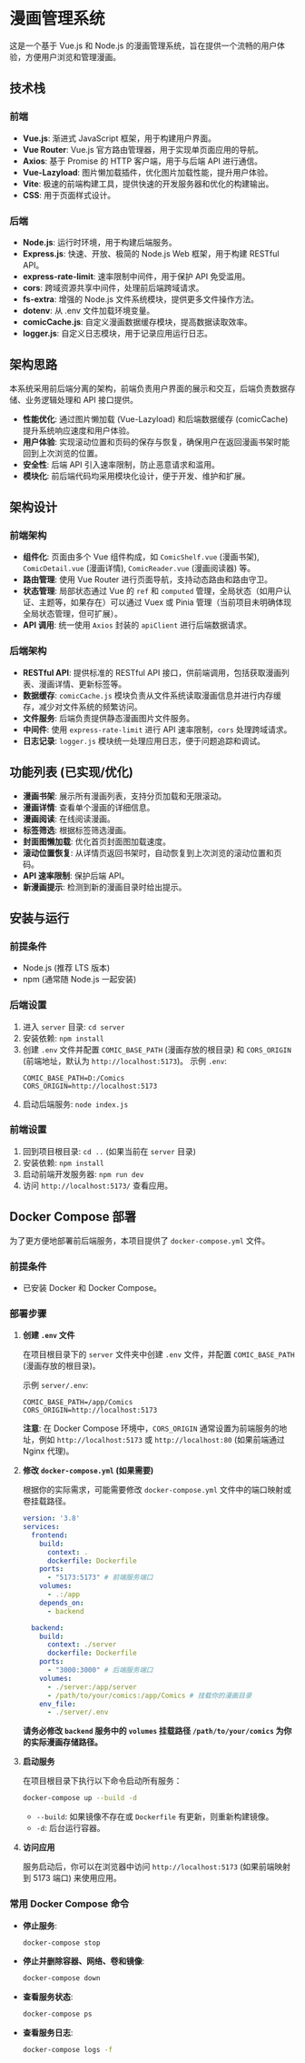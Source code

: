 # 漫画管理系统

这是一个基于 Vue.js 和 Node.js 的漫画管理系统，旨在提供一个流畅的用户体验，方便用户浏览和管理漫画。

## 技术栈

### 前端
*   **Vue.js**: 渐进式 JavaScript 框架，用于构建用户界面。
*   **Vue Router**: Vue.js 官方路由管理器，用于实现单页面应用的导航。
*   **Axios**: 基于 Promise 的 HTTP 客户端，用于与后端 API 进行通信。
*   **Vue-Lazyload**: 图片懒加载插件，优化图片加载性能，提升用户体验。
*   **Vite**: 极速的前端构建工具，提供快速的开发服务器和优化的构建输出。
*   **CSS**: 用于页面样式设计。

### 后端
*   **Node.js**: 运行时环境，用于构建后端服务。
*   **Express.js**: 快速、开放、极简的 Node.js Web 框架，用于构建 RESTful API。
*   **express-rate-limit**: 速率限制中间件，用于保护 API 免受滥用。
*   **cors**: 跨域资源共享中间件，处理前后端跨域请求。
*   **fs-extra**: 增强的 Node.js 文件系统模块，提供更多文件操作方法。
*   **dotenv**: 从 .env 文件加载环境变量。
*   **comicCache.js**: 自定义漫画数据缓存模块，提高数据读取效率。
*   **logger.js**: 自定义日志模块，用于记录应用运行日志。

## 架构思路

本系统采用前后端分离的架构，前端负责用户界面的展示和交互，后端负责数据存储、业务逻辑处理和 API 接口提供。

*   **性能优化**: 通过图片懒加载 (Vue-Lazyload) 和后端数据缓存 (comicCache) 提升系统响应速度和用户体验。
*   **用户体验**: 实现滚动位置和页码的保存与恢复，确保用户在返回漫画书架时能回到上次浏览的位置。
*   **安全性**: 后端 API 引入速率限制，防止恶意请求和滥用。
*   **模块化**: 前后端代码均采用模块化设计，便于开发、维护和扩展。

## 架构设计

### 前端架构
*   **组件化**: 页面由多个 Vue 组件构成，如 `ComicShelf.vue` (漫画书架), `ComicDetail.vue` (漫画详情), `ComicReader.vue` (漫画阅读器) 等。
*   **路由管理**: 使用 Vue Router 进行页面导航，支持动态路由和路由守卫。
*   **状态管理**: 局部状态通过 Vue 的 `ref` 和 `computed` 管理，全局状态（如用户认证、主题等，如果存在）可以通过 Vuex 或 Pinia 管理（当前项目未明确体现全局状态管理，但可扩展）。
*   **API 调用**: 统一使用 `Axios` 封装的 `apiClient` 进行后端数据请求。

### 后端架构
*   **RESTful API**: 提供标准的 RESTful API 接口，供前端调用，包括获取漫画列表、漫画详情、更新标签等。
*   **数据缓存**: `comicCache.js` 模块负责从文件系统读取漫画信息并进行内存缓存，减少对文件系统的频繁访问。
*   **文件服务**: 后端负责提供静态漫画图片文件服务。
*   **中间件**: 使用 `express-rate-limit` 进行 API 速率限制，`cors` 处理跨域请求。
*   **日志记录**: `logger.js` 模块统一处理应用日志，便于问题追踪和调试。

## 功能列表 (已实现/优化)

*   **漫画书架**: 展示所有漫画列表，支持分页加载和无限滚动。
*   **漫画详情**: 查看单个漫画的详细信息。
*   **漫画阅读**: 在线阅读漫画。
*   **标签筛选**: 根据标签筛选漫画。
*   **封面图懒加载**: 优化首页封面图加载速度。
*   **滚动位置恢复**: 从详情页返回书架时，自动恢复到上次浏览的滚动位置和页码。
*   **API 速率限制**: 保护后端 API。
*   **新漫画提示**: 检测到新的漫画目录时给出提示。

## 安装与运行

### 前提条件
*   Node.js (推荐 LTS 版本)
*   npm (通常随 Node.js 一起安装)

### 后端设置
1.  进入 `server` 目录: `cd server`
2.  安装依赖: `npm install`
3.  创建 `.env` 文件并配置 `COMIC_BASE_PATH` (漫画存放的根目录) 和 `CORS_ORIGIN` (前端地址，默认为 `http://localhost:5173`)。
    示例 `.env`:
    ```
    COMIC_BASE_PATH=D:/Comics
    CORS_ORIGIN=http://localhost:5173
    ```
4.  启动后端服务: `node index.js`

### 前端设置
1.  回到项目根目录: `cd ..` (如果当前在 `server` 目录)
2.  安装依赖: `npm install`
3.  启动前端开发服务器: `npm run dev`
4.  访问 `http://localhost:5173/` 查看应用。

## Docker Compose 部署

为了更方便地部署前后端服务，本项目提供了 `docker-compose.yml` 文件。

### 前提条件

*   已安装 Docker 和 Docker Compose。

### 部署步骤

1.  **创建 `.env` 文件**

    在项目根目录下的 `server` 文件夹中创建 `.env` 文件，并配置 `COMIC_BASE_PATH` (漫画存放的根目录)。

    示例 `server/.env`:
    ```
    COMIC_BASE_PATH=/app/Comics
    CORS_ORIGIN=http://localhost:5173
    ```

    **注意**: 在 Docker Compose 环境中，`CORS_ORIGIN` 通常设置为前端服务的地址，例如 `http://localhost:5173` 或 `http://localhost:80` (如果前端通过 Nginx 代理)。

2.  **修改 `docker-compose.yml` (如果需要)**

    根据你的实际需求，可能需要修改 `docker-compose.yml` 文件中的端口映射或卷挂载路径。

    ```yaml
    version: '3.8'
    services:
      frontend:
        build:
          context: .
          dockerfile: Dockerfile
        ports:
          - "5173:5173" # 前端服务端口
        volumes:
          - .:/app
        depends_on:
          - backend

      backend:
        build:
          context: ./server
          dockerfile: Dockerfile
        ports:
          - "3000:3000" # 后端服务端口
        volumes:
          - ./server:/app/server
          - /path/to/your/comics:/app/Comics # 挂载你的漫画目录
        env_file:
          - ./server/.env
    ```

    **请务必修改 `backend` 服务中的 `volumes` 挂载路径 `/path/to/your/comics` 为你的实际漫画存储路径。**

3.  **启动服务**

    在项目根目录下执行以下命令启动所有服务：

    ```bash
    docker-compose up --build -d
    ```

    *   `--build`: 如果镜像不存在或 `Dockerfile` 有更新，则重新构建镜像。
    *   `-d`: 后台运行容器。

4.  **访问应用**

    服务启动后，你可以在浏览器中访问 `http://localhost:5173` (如果前端映射到 5173 端口) 来使用应用。

### 常用 Docker Compose 命令

*   **停止服务**:
    ```bash
    docker-compose stop
    ```
*   **停止并删除容器、网络、卷和镜像**:
    ```bash
    docker-compose down
    ```
*   **查看服务状态**:
    ```bash
    docker-compose ps
    ```
*   **查看服务日志**:
    ```bash
    docker-compose logs -f
    ```

